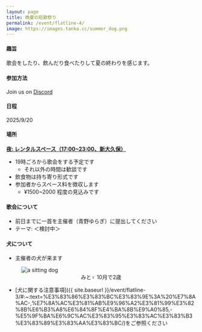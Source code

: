 ```yaml
---
layout: page
title: 晩夏の短歌祭り
permalink: /event/flatline-4/
image: https://images.tanka.cc/summer_dog.png
---
```


#### 趣旨

歌会をしたり、飲んだり食べたりして夏の終わりを感じます。

#### 参加方法

Join us on <i class="fa-brands fa-discord"></i> [Discord](https://discord.gg/WyV2XHN6z2)

#### 日程

2025/9/20

#### 場所

**<u>夜: レンタルスペース（17:00~23:00、新大久保）</u>**

- 19時ごろから歌会をする予定です
  - それ以外の時間は歓談です
- 飲食物は持ち寄り形式です
- 参加者からスペース料を徴収します
  - ¥1500~2000 程度の見込みです

#### 歌会について

- 前日までに一首を主催者（青野ゆらぎ）に提出してください
- テーマ: ＜検討中＞

#### 犬について

- 主催者の犬が来ます

<figure>
<img src="https://images.tanka.cc/summer_dog.png" alt="a sitting dog" class="responsive-img">
<figcaption style="text-align: center;">みと♀ 10月で2歳</figcaption>
</figure>

- [犬に関する注意事項]({{ site.baseurl }}/event/flatline-3/#:~:text=%E3%83%86%E3%83%BC%E3%83%9E%3A%20%E7%8A%AC-,%E7%8A%AC%E3%81%AB%E9%96%A2%E3%81%99%E3%82%8B%E6%B3%A8%E6%84%8F%E4%BA%8B%E9%A0%85,-%E5%9F%BA%E6%9C%AC%E3%83%95%E3%83%AC%E3%83%B3%E3%83%89%E3%83%AA%E3%83%BC/)をご参照ください
